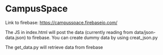 # CampusSpace
Link to firebase:
https://campusspace.firebaseio.com/

The JS in index.html will post the data (currently reading from data/json-data.json) to firebase. You can create dummy data by using creat_json.py

The get_data.py will retrieve data from firebase
